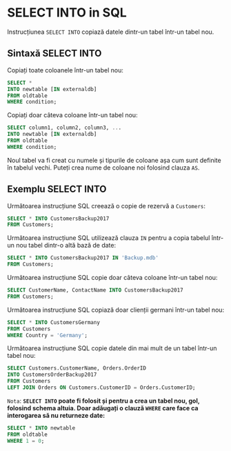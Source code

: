 # SELECT INTO in SQL

Instrucțiunea `SELECT INTO` copiază datele dintr-un tabel într-un tabel nou.

## Sintaxă SELECT INTO 
Copiați toate coloanele într-un tabel nou:

```sql
SELECT *
INTO newtable [IN externaldb]
FROM oldtable
WHERE condition;
```

Copiați doar câteva coloane într-un tabel nou:

```sql
SELECT column1, column2, column3, ...
INTO newtable [IN externaldb]
FROM oldtable
WHERE condition;
```
Noul tabel va fi creat cu numele și tipurile de coloane așa cum sunt definite în tabelul vechi. Puteți crea nume de coloane noi folosind clauza `AS`.

## Exemplu SELECT INTO

Următoarea instrucțiune SQL creează o copie de rezervă a `Customers`:


```sql
SELECT * INTO CustomersBackup2017
FROM Customers;
```

Următoarea instrucțiune SQL utilizează clauza `IN` pentru a copia tabelul într-un nou tabel dintr-o altă bază de date:

```sql
SELECT * INTO CustomersBackup2017 IN 'Backup.mdb'
FROM Customers;
```

Următoarea instrucțiune SQL copie doar câteva coloane într-un tabel nou:

```sql
SELECT CustomerName, ContactName INTO CustomersBackup2017
FROM Customers;
```

Următoarea instrucțiune SQL copiază doar clienții germani într-un tabel nou:

```sql
SELECT * INTO CustomersGermany
FROM Customers
WHERE Country = 'Germany';
```

Următoarea instrucțiune SQL copie datele din mai mult de un tabel într-un tabel nou:


```sql
SELECT Customers.CustomerName, Orders.OrderID
INTO CustomersOrderBackup2017
FROM Customers
LEFT JOIN Orders ON Customers.CustomerID = Orders.CustomerID;
```

`Nota`: **`SELECT INTO` poate fi folosit și pentru a crea un tabel nou, gol, folosind schema altuia. Doar adăugați o clauză `WHERE` care face ca interogarea să nu returneze date:**

```sql
SELECT * INTO newtable
FROM oldtable
WHERE 1 = 0;
```
